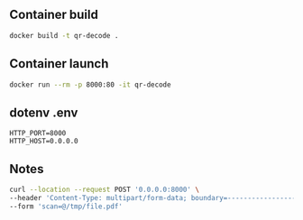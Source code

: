 ## Container build
```bash
docker build -t qr-decode .
```
## Container launch
```bash
docker run --rm -p 8000:80 -it qr-decode
```

## dotenv .env
```
HTTP_PORT=8000
HTTP_HOST=0.0.0.0
```

## Notes
```sh
curl --location --request POST '0.0.0.0:8000' \
--header 'Content-Type: multipart/form-data; boundary=--------------------------629486235723262203439969' \
--form 'scan=@/tmp/file.pdf'
```
